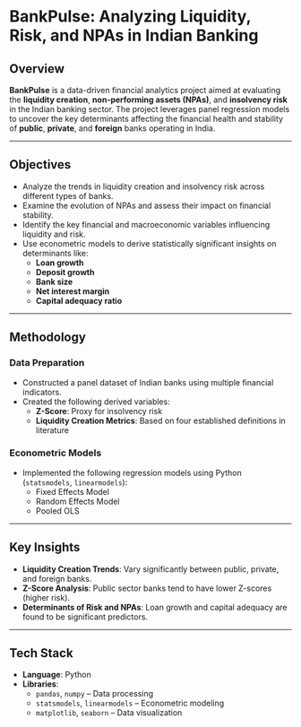 # BankPulse: Analyzing Liquidity, Risk, and NPAs in Indian Banking

## Overview

**BankPulse** is a data-driven financial analytics project aimed at evaluating the **liquidity creation**, **non-performing assets (NPAs)**, and **insolvency risk** in the Indian banking sector. The project leverages panel regression models to uncover the key determinants affecting the financial health and stability of **public**, **private**, and **foreign** banks operating in India.

---

## Objectives

- Analyze the trends in liquidity creation and insolvency risk across different types of banks.
- Examine the evolution of NPAs and assess their impact on financial stability.
- Identify the key financial and macroeconomic variables influencing liquidity and risk.
- Use econometric models to derive statistically significant insights on determinants like:
  - **Loan growth**
  - **Deposit growth**
  - **Bank size**
  - **Net interest margin**
  - **Capital adequacy ratio**

---

##  Methodology

### Data Preparation
- Constructed a panel dataset of Indian banks using multiple financial indicators.
- Created the following derived variables:
  - **Z-Score**: Proxy for insolvency risk
  - **Liquidity Creation Metrics**: Based on four established definitions in literature

### Econometric Models
- Implemented the following regression models using Python (`statsmodels`, `linearmodels`):
  - Fixed Effects Model
  - Random Effects Model
  - Pooled OLS

---

## Key Insights

- **Liquidity Creation Trends**: Vary significantly between public, private, and foreign banks.
- **Z-Score Analysis**: Public sector banks tend to have lower Z-scores (higher risk).
- **Determinants of Risk and NPAs**: Loan growth and capital adequacy are found to be significant predictors.

---

## Tech Stack

- **Language**: Python
- **Libraries**:
  - `pandas`, `numpy` – Data processing
  - `statsmodels`, `linearmodels` – Econometric modeling
  - `matplotlib`, `seaborn` – Data visualization


